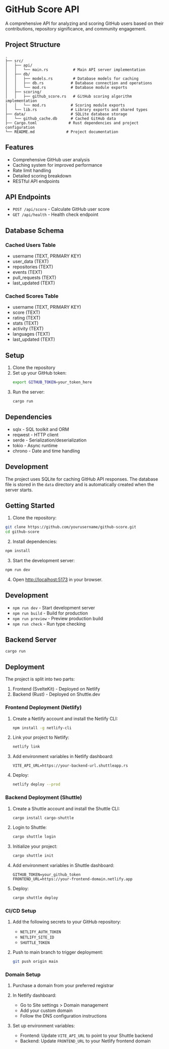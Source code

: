 # GitHub Score API

A comprehensive API for analyzing and scoring GitHub users based on their contributions, repository significance, and community engagement.

## Project Structure

```
.
├── src/
│   ├── api/
│   │   └── main.rs           # Main API server implementation
│   ├── db/
│   │   ├── models.rs         # Database models for caching
│   │   ├── db.rs            # Database connection and operations
│   │   └── mod.rs           # Database module exports
│   ├── scoring/
│   │   ├── github_score.rs   # GitHub scoring algorithm implementation
│   │   └── mod.rs           # Scoring module exports
│   └── lib.rs               # Library exports and shared types
├── data/                    # SQLite database storage
│   └── github_cache.db      # Cached GitHub data
├── Cargo.toml              # Rust dependencies and project configuration
└── README.md              # Project documentation
```

## Features

- Comprehensive GitHub user analysis
- Caching system for improved performance
- Rate limit handling
- Detailed scoring breakdown
- RESTful API endpoints

## API Endpoints

- `POST /api/score` - Calculate GitHub user score
- `GET /api/health` - Health check endpoint

## Database Schema

### Cached Users Table
- username (TEXT, PRIMARY KEY)
- user_data (TEXT)
- repositories (TEXT)
- events (TEXT)
- pull_requests (TEXT)
- last_updated (TEXT)

### Cached Scores Table
- username (TEXT, PRIMARY KEY)
- score (TEXT)
- rating (TEXT)
- stats (TEXT)
- activity (TEXT)
- languages (TEXT)
- last_updated (TEXT)

## Setup

1. Clone the repository
2. Set up your GitHub token:
   ```bash
   export GITHUB_TOKEN=your_token_here
   ```
3. Run the server:
   ```bash
   cargo run
   ```

## Dependencies

- sqlx - SQL toolkit and ORM
- reqwest - HTTP client
- serde - Serialization/deserialization
- tokio - Async runtime
- chrono - Date and time handling

## Development

The project uses SQLite for caching GitHub API responses. The database file is stored in the `data` directory and is automatically created when the server starts.

## Getting Started

1. Clone the repository:
```bash
git clone https://github.com/yourusername/github-score.git
cd github-score
```

2. Install dependencies:
```bash
npm install
```

3. Start the development server:
```bash
npm run dev
```

4. Open [http://localhost:5173](http://localhost:5173) in your browser.

## Development

- `npm run dev` - Start development server
- `npm run build` - Build for production
- `npm run preview` - Preview production build
- `npm run check` - Run type checking

## Backend Server

```
cargo run
```

## Deployment

The project is split into two parts:
1. Frontend (SvelteKit) - Deployed on Netlify
2. Backend (Rust) - Deployed on Shuttle.dev

### Frontend Deployment (Netlify)

1. Create a Netlify account and install the Netlify CLI:
   ```bash
   npm install -g netlify-cli
   ```

2. Link your project to Netlify:
   ```bash
   netlify link
   ```

3. Add environment variables in Netlify dashboard:
   ```
   VITE_API_URL=https://your-backend-url.shuttleapp.rs
   ```

4. Deploy:
   ```bash
   netlify deploy --prod
   ```

### Backend Deployment (Shuttle)

1. Create a Shuttle account and install the Shuttle CLI:
   ```bash
   cargo install cargo-shuttle
   ```

2. Login to Shuttle:
   ```bash
   cargo shuttle login
   ```

3. Initialize your project:
   ```bash
   cargo shuttle init
   ```

4. Add environment variables in Shuttle dashboard:
   ```
   GITHUB_TOKEN=your_github_token
   FRONTEND_URL=https://your-frontend-domain.netlify.app
   ```

5. Deploy:
   ```bash
   cargo shuttle deploy
   ```

### CI/CD Setup

1. Add the following secrets to your GitHub repository:
   - `NETLIFY_AUTH_TOKEN`
   - `NETLIFY_SITE_ID`
   - `SHUTTLE_TOKEN`

2. Push to main branch to trigger deployment:
   ```bash
   git push origin main
   ```

### Domain Setup

1. Purchase a domain from your preferred registrar
2. In Netlify dashboard:
   - Go to Site settings > Domain management
   - Add your custom domain
   - Follow the DNS configuration instructions

3. Set up environment variables:
   - Frontend: Update `VITE_API_URL` to point to your Shuttle backend
   - Backend: Update `FRONTEND_URL` to your Netlify frontend domain


